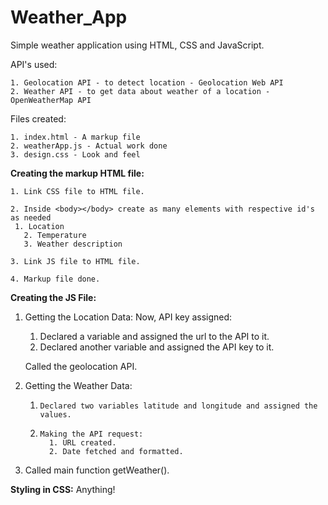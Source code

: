 # Weather_App
Simple weather application using HTML, CSS and JavaScript.

API's used:

	1. Geolocation API - to detect location - Geolocation Web API
	2. Weather API - to get data about weather of a location - OpenWeatherMap API

Files created:

	1. index.html - A markup file
	2. weatherApp.js - Actual work done
	3. design.css - Look and feel

**Creating the markup HTML file:**
	
	1. Link CSS file to HTML file.
	 
	2. Inside <body></body> create as many elements with respective id's as needed
     1. Location
	   2. Temperature
	   3. Weather description
     
	3. Link JS file to HTML file.
	
	4. Markup file done.


**Creating the JS File:**

1. Getting the Location Data:
    Now, API key assigned:
    
	  1. Declared a variable and assigned the url to the API to it.
	  2. Declared another variable and assigned the API key to it.
	  
    Called the geolocation API.

2. Getting the Weather Data:
      
    1.     Declared two variables latitude and longitude and assigned the values.
    2.     Making the API request:
	         1. URL created.
	         2. Date fetched and formatted.

3. Called main function getWeather().

**Styling in CSS:**
Anything!
